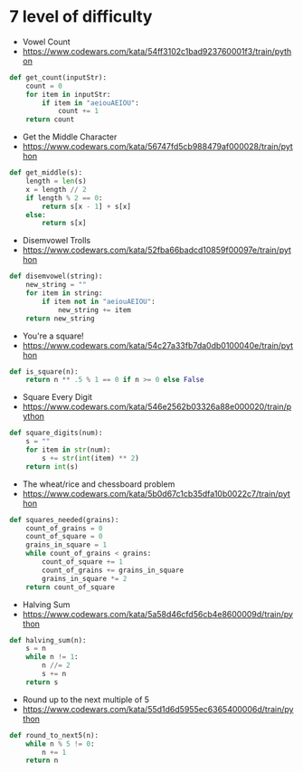 # 7 level of difficulty


* Vowel Count
* https://www.codewars.com/kata/54ff3102c1bad923760001f3/train/python

```python
def get_count(inputStr):
    count = 0
    for item in inputStr:
        if item in "aeiouAEIOU":
            count += 1
    return count
```


* Get the Middle Character
* https://www.codewars.com/kata/56747fd5cb988479af000028/train/python

```python
def get_middle(s):
    length = len(s)
    x = length // 2
    if length % 2 == 0:
        return s[x - 1] + s[x]
    else:
        return s[x]
```


* Disemvowel Trolls
* https://www.codewars.com/kata/52fba66badcd10859f00097e/train/python

```python
def disemvowel(string):
    new_string = ""
    for item in string:
        if item not in "aeiouAEIOU":
            new_string += item
    return new_string
```


* You're a square!
* https://www.codewars.com/kata/54c27a33fb7da0db0100040e/train/python

```python
def is_square(n):
    return n ** .5 % 1 == 0 if n >= 0 else False
```


* Square Every Digit
* https://www.codewars.com/kata/546e2562b03326a88e000020/train/python

```python
def square_digits(num):
    s = ""
    for item in str(num):
        s += str(int(item) ** 2)
    return int(s)
```


* The wheat/rice and chessboard problem
* https://www.codewars.com/kata/5b0d67c1cb35dfa10b0022c7/train/python

```python
def squares_needed(grains):
    count_of_grains = 0
    count_of_square = 0
    grains_in_square = 1
    while count_of_grains < grains:
        count_of_square += 1
        count_of_grains += grains_in_square
        grains_in_square *= 2
    return count_of_square
```


* Halving Sum
* https://www.codewars.com/kata/5a58d46cfd56cb4e8600009d/train/python

```python
def halving_sum(n):
    s = n
    while n != 1:
        n //= 2
        s += n
    return s
```


* Round up to the next multiple of 5
* https://www.codewars.com/kata/55d1d6d5955ec6365400006d/train/python

```python
def round_to_next5(n):
    while n % 5 != 0:
        n += 1
    return n
```
